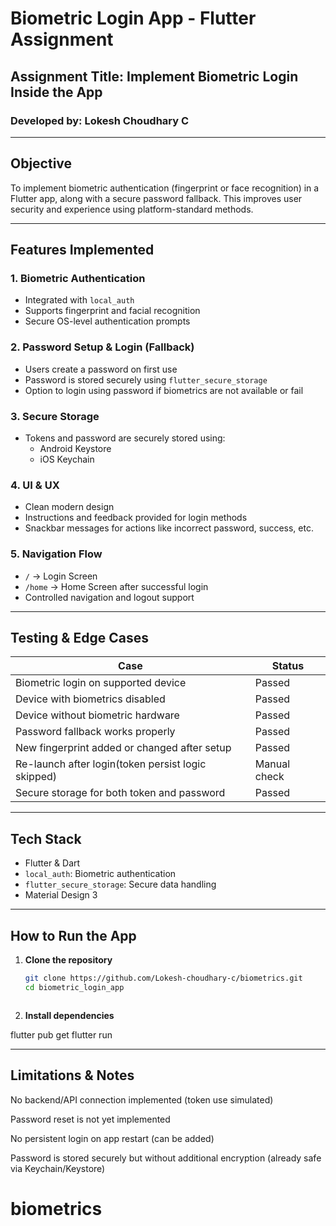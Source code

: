 # Biometric Login App - Flutter Assignment

## Assignment Title: Implement Biometric Login Inside the App

### Developed by: Lokesh Choudhary C

---

## Objective

To implement biometric authentication (fingerprint or face recognition) in a Flutter app, along with a secure password fallback. This improves user security and experience using platform-standard methods.

---

## Features Implemented

### 1. Biometric Authentication
- Integrated with `local_auth`
- Supports fingerprint and facial recognition
- Secure OS-level authentication prompts

### 2. Password Setup & Login (Fallback)
- Users create a password on first use
- Password is stored securely using `flutter_secure_storage`
- Option to login using password if biometrics are not available or fail

### 3. Secure Storage
- Tokens and password are securely stored using:
  - Android Keystore
  - iOS Keychain

### 4. UI & UX
- Clean modern design
- Instructions and feedback provided for login methods
- Snackbar messages for actions like incorrect password, success, etc.

### 5. Navigation Flow
- `/` → Login Screen  
- `/home` → Home Screen after successful login  
- Controlled navigation and logout support

---

## Testing & Edge Cases

| Case                                               | Status |
|----------------------------------------------------|--------|
| Biometric login on supported device                | Passed |
| Device with biometrics disabled                    | Passed |
| Device without biometric hardware                  | Passed |
| Password fallback works properly                   | Passed |
| New fingerprint added or changed after setup       | Passed |
| Re-launch after login(token persist logic skipped) | Manual check |
| Secure storage for both token and password         | Passed |

---

## Tech Stack

- Flutter & Dart
- `local_auth`: Biometric authentication
- `flutter_secure_storage`: Secure data handling
- Material Design 3

---

## How to Run the App

1. **Clone the repository**
   ```bash
   git clone https://github.com/Lokesh-choudhary-c/biometrics.git
   cd biometric_login_app



2. **Install dependencies** 

  flutter pub get
  flutter run

---

## Limitations & Notes

  No backend/API connection implemented (token use simulated)

  Password reset is not yet implemented

  No persistent login on app restart (can be added)

  Password is stored securely but without additional encryption (already safe via Keychain/Keystore)

# biometrics
